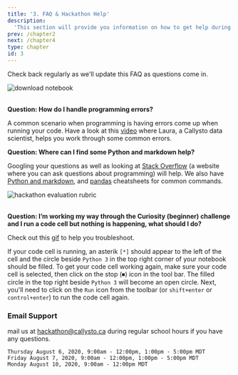 ```yaml
---
title: '3. FAQ & Hackathon Help'
description:
  'This section will provide you information on how to get help during the hackathon.'
prev: /chapter2
next: /chapter4
type: chapter
id: 3
---
```


<exercise id="1" title="FAQ">

Check back regularly as we'll update this FAQ as questions come in.


<img src="/download-notebook.png" alt="download notebook">  

<br />
<br />

**Question: How do I handle programming errors?**

A common scenario when programming is having errors come up when running your code. Have a look at this [video](http://www.youtube.com/watch?v=jhL78-xriOc) where Laura, a Callysto data scientist, helps you work through some common errors.


**Question: Where can I find some Python and markdown help?**

Googling your questions as well as looking at [Stack Overflow](https://stackoverflow.com/) (a website where you can ask questions about programming) will help. We also have [Python and markdown](https://callysto.ca/wp-content/uploads/2020/05/Callysto-Cheatsheet_12.19.18_web.pdf), and [pandas](https://gist.github.com/misterhay/5957ae9d2a4071a01865749c4111daf3) cheatsheets for common commands.


<img src="/sustaining-mars-callysto-hackathon-rubric.svg" alt="hackathon evaluation rubric">  

<br />
<br />

**Question: I’m working my way through the Curiosity (beginner) challenge and I run a code cell but nothing is happening, what should I do?**

Check out this [gif](https://i.imgur.com/WmBwqFD.mp4) to help you troubleshoot.

If your code cell is running, an asterik `[*]` should appear to the left of the cell and the circle beside `Python 3` in the top right corner of your notebook should be filled. To get your code cell working again, make sure your code cell is selected, then click on the stop (⏹) icon in the tool bar. The filled circle in the top right beside `Python 3` will become an open circle. Next, you'll need to click on the `Run` icon from the toolbar (or `shift+enter` or `control+enter`) to run the code cell again. 



</exercise>

<exercise id="2" title="Get help">


### Email Support

mail us at hackathon@callysto.ca during regular school hours if you have any questions.

```
Thursday August 6, 2020, 9:00am - 12:00pm, 1:00pm - 5:00pm MDT  
Friday August 7, 2020, 9:00am - 12:00pm, 1:00pm - 5:00pm MDT  
Monday August 10, 2020, 9:00am - 12:00pm MDT
```
</exercise>
